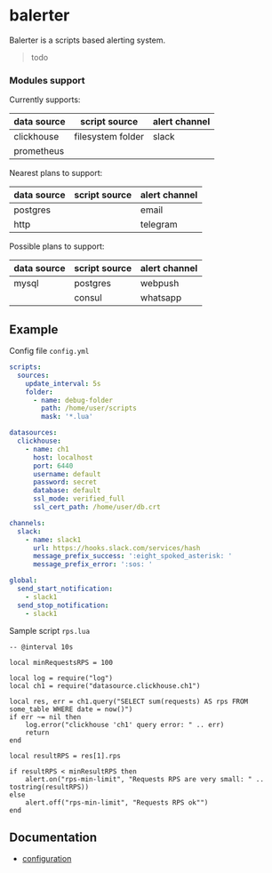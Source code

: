 # balerter  

Balerter is a scripts based alerting system.

> todo 

### Modules support

Currently supports:

|data source|script source|alert channel|
|-|-|-|
| clickhouse |filesystem folder |slack |
| prometheus|||​    

Nearest plans to support:

|data source|script source|alert channel|
|-|-|-|
|postgres||email|
|http||telegram|

Possible plans to support:

|data source|script source|alert channel|
|-|-|-|
|mysql|postgres|webpush|
||consul|whatsapp|

## Example

Config file `config.yml`
```yaml
scripts:
  sources:
    update_interval: 5s
    folder:
      - name: debug-folder
        path: /home/user/scripts
        mask: '*.lua'

datasources:
  clickhouse:
    - name: ch1
      host: localhost
      port: 6440
      username: default
      password: secret
      database: default
      ssl_mode: verified_full
      ssl_cert_path: /home/user/db.crt

channels:
  slack:
    - name: slack1
      url: https://hooks.slack.com/services/hash
      message_prefix_success: ':eight_spoked_asterisk: '
      message_prefix_error: ':sos: '

global:
  send_start_notification:
    - slack1
  send_stop_notification:
    - slack1
```

Sample script `rps.lua`
```
-- @interval 10s

local minRequestsRPS = 100

local log = require("log")
local ch1 = require("datasource.clickhouse.ch1")

local res, err = ch1.query("SELECT sum(requests) AS rps FROM some_table WHERE date = now()")
if err ~= nil then
    log.error("clickhouse 'ch1' query error: " .. err)
    return
end

local resultRPS = res[1].rps

if resultRPS < minResultRPS then
    alert.on("rps-min-limit", "Requests RPS are very small: " .. tostring(resultRPS))
else
    alert.off("rps-min-limit", "Requests RPS ok"")
end 
```

## Documentation

- [configuration](docs/config.md)